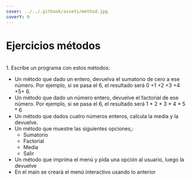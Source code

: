 ```yaml
---
cover: ../../.gitbook/assets/method.jpg
coverY: 0
---
```


# Ejercicios métodos

\
1\. Escribe un programa con estos métodos:

* Un método que dado un entero, devuelva el sumatorio de cero a ese número. Por ejemplo, si se pasa el 6, el resultado será 0 +1 +2 +3 +4 +5+ 6.
* Un método que dado un número entero, devuelve el factorial de ese número.  Por ejemplo, si se pasa el 6, el resultado será 1 \* 2 \* 3 \* 4 \* 5 \* 6
* Un método que dados cuatro números enteros, calcula la media y la devuelve.
* Un método que muestre las siguientes opciones,:&#x20;
  * Sumatorio
  * Factorial
  * Media
  * Salir
* Un método que imprima el menú y pida una opción al usuario, luego la devuelve
* En el main se creará el menú interactivo usando lo anterior
